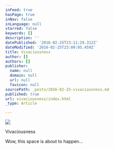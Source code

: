 ```yaml
---
inFeed: true
hasPage: true
inNav: false
inLanguage: null
starred: false
keywords: []
description: ''
datePublished: '2016-02-25T23:11:29.312Z'
dateModified: '2016-02-25T23:09:05.459Z'
title: Vivaciousness
author: []
authors: []
publisher:
  name: null
  domain: null
  url: null
  favicon: null
sourcePath: _posts/2016-02-25-vivaciousness.md
published: true
url: vivaciousness/index.html
_type: Article

---
```

![](https://the-grid-user-content.s3-us-west-2.amazonaws.com/c97b3e04-e53c-4f64-8aad-b9478da5c7ef.jpg)

Vivaciousness

Wow, this space is about to happen...